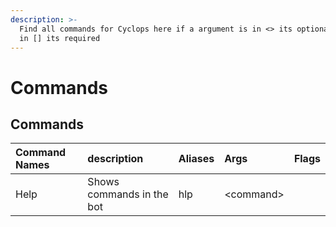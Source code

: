 ```yaml
---
description: >-
  Find all commands for Cyclops here if a argument is in <> its optional if its
  in [] its required
---
```


# Commands

## Commands

| Command Names | description | Aliases | Args | Flags |
| :--- | :--- | :--- | :--- | :--- |
| Help | Shows commands in the bot | hlp | &lt;command&gt; |  |

